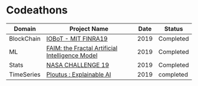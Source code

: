 # Codeathons

Domain | Project Name  | Date | Status |
------------- | -------------  | ------------- | --------
  BlockChain  | [IOBoT - MIT FINRA19 ](https://github.com/thefr33radical/Codeathons/tree/master/MIT_FINRA_19/IOBot) | 2019 | Completed
 ML | [FAIM: the Fractal Artificial Intelligence Model](https://github.com/thefr33radical/Codeathons/blob/master/AI_WORLD_HACKATHON19/README.MD) | 2019 | Completed
 Stats | [NASA CHALLENGE 19](https://github.com/thefr33radical/Codeathons/blob/master/NASA_CHALLENGE19/README.MD)  | 2019 | Completed
 TimeSeries | [Ploutus : Explainable AI](https://github.com/thefr33radical/Codeathons/blob/master/UBHack19/README.MD)  | 2019 | completed

